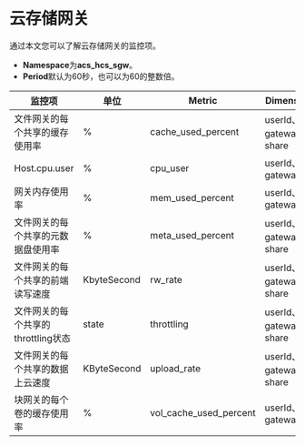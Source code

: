 # 云存储网关

通过本文您可以了解云存储网关的监控项。

-   **Namespace**为**acs\_hcs\_sgw**。
-   **Period**默认为60秒，也可以为60的整数倍。

|监控项|单位|Metric|Dimensions|Statistics|
|---|--|------|----------|----------|
|文件网关的每个共享的缓存使用率|%|cache\_used\_percent|userId、gatewayId、share|Average|
|Host.cpu.user|%|cpu\_user|userId、gatewayId|Average|
|网关内存使用率|%|mem\_used\_percent|userId、gatewayId|Average|
|文件网关的每个共享的元数据盘使用率|%|meta\_used\_percent|userId、gatewayId、share|Average|
|文件网关的每个共享的前端读写速度|KbyteSecond|rw\_rate|userId、gatewayId、share|Average|
|文件网关的每个共享的throttling状态|state|throttling|userId、gatewayId、share|Average|
|文件网关的每个共享的数据上云速度|KByteSecond|upload\_rate|userId、gatewayId、share|Average|
|块网关的每个卷的缓存使用率|%|vol\_cache\_used\_percent|userId、gatewayId|Average|

